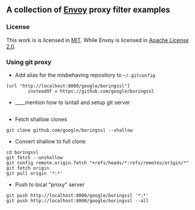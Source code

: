 ## A collection of [Envoy](envoyproxy.io) proxy filter examples

### License

This work is is licensed in [MIT](LICENSE). While Envoy is licensed in [Apache License 2.0](https://github.com/envoyproxy/envoy/blob/master/LICENSE).




### Using git proxy

- Add alias for the misbehaving repository to `~/.gitconfig`

```
[url "http://localhost:8000/google/boringssl"]
        insteadOf = https://github.com/google/boringssl
```

- ____mention how to isntall and setup git server


```
```

- Fetch shallow clones

```
git clone github.com/google/boringssl --shallow
```


- Convert shallow to full clone

```
cd boringssl
git fetch --unshallow
git config remote.origin.fetch "+refs/heads/*:refs/remotes/origin/*"
git fetch origin
git pull origin '*:*'
```

- Push to local "proxy" server

```
git push http://localhost:8000/google/boringssl '*:*'
git push http://localhost:8000/google/boringssl --all
```



